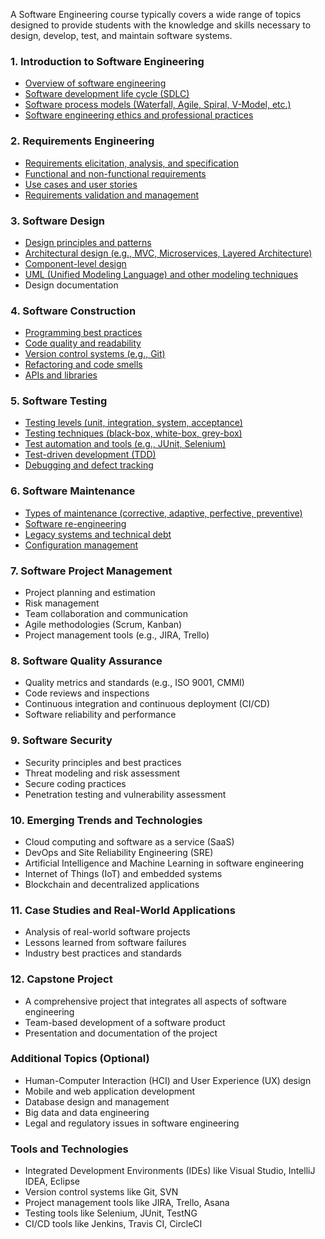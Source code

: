A Software Engineering course typically covers a wide range of topics designed to provide students with the knowledge and skills necessary to design, develop, test, and maintain software systems. 

### 1. **Introduction to Software Engineering**
   - [Overview of software engineering](https://github.com/aw-junaid/Computer-Science/blob/main/Software%20Engineering/Course/Course/Overview%20of%20software%20engineering.md)
   - [Software development life cycle (SDLC)](https://github.com/aw-junaid/Computer-Science/blob/main/Software%20Engineering/Course/Course/Software%20development%20life%20cycle%20(SDLC).md)
   - [Software process models (Waterfall, Agile, Spiral, V-Model, etc.)](https://github.com/aw-junaid/Computer-Science/blob/main/Software%20Engineering/Course/Course/Software%20process%20models%20(Waterfall%2C%20Agile%2C%20Spiral%2C%20V-Model%2C%20etc.).md)
   - [Software engineering ethics and professional practices](https://github.com/aw-junaid/Computer-Science/blob/main/Software%20Engineering/Course/Course/Software%20engineering%20ethics%20and%20professional%20practices.md)

### 2. **Requirements Engineering**
   - [Requirements elicitation, analysis, and specification](https://github.com/aw-junaid/Computer-Science/blob/main/Software%20Engineering/Course/Course/Requirements%20elicitation%2C%20analysis%2C%20and%20specification.md)
   - [Functional and non-functional requirements](https://github.com/aw-junaid/Computer-Science/blob/main/Software%20Engineering/Course/Course/Functional%20and%20non-functional%20requirements.md)
   - [Use cases and user stories](https://github.com/aw-junaid/Computer-Science/blob/main/Software%20Engineering/Course/Course/Use%20cases%20and%20user%20stories.md)
   - [Requirements validation and management](https://github.com/aw-junaid/Computer-Science/blob/main/Software%20Engineering/Course/Course/Requirements%20validation%20and%20management.md)

### 3. **Software Design**
   - [Design principles and patterns](https://github.com/aw-junaid/Computer-Science/blob/main/Software%20Engineering/Course/Course/Design%20principles%20and%20patterns.md)
   - [Architectural design (e.g., MVC, Microservices, Layered Architecture)](https://github.com/aw-junaid/Computer-Science/blob/main/Software%20Engineering/Course/Course/Architectural%20design%20(e.g.%2C%20MVC%2C%20Microservices%2C%20Layered%20Architecture).md)
   - [Component-level design](https://github.com/aw-junaid/Computer-Science/blob/main/Software%20Engineering/Course/Course/Component-level%20design.md)
   - [UML (Unified Modeling Language) and other modeling techniques](https://github.com/aw-junaid/Computer-Science/blob/main/Software%20Engineering/Course/Course/UML%20(Unified%20Modeling%20Language)%20and%20other%20modeling%20techniques.md)
   - Design documentation

### 4. **Software Construction**
   - [Programming best practices](https://github.com/aw-junaid/Computer-Science/blob/main/Software%20Engineering/Course/Course/Programming%20best%20practices.md)
   - [Code quality and readability](https://github.com/aw-junaid/Computer-Science/blob/main/Software%20Engineering/Course/Course/Code%20quality%20and%20readability.md)
   - [Version control systems (e.g., Git)](https://github.com/aw-junaid/Computer-Science/blob/main/Software%20Engineering/Course/Course/Version%20control%20systems%20(e.g.%2C%20Git).md)
   - [Refactoring and code smells](https://github.com/aw-junaid/Computer-Science/blob/main/Software%20Engineering/Course/Course/Refactoring%20and%20code%20smells.md)
   - [APIs and libraries](https://github.com/aw-junaid/Computer-Science/blob/main/Software%20Engineering/Course/Course/APIs%20and%20libraries.md)

### 5. **Software Testing**
   - [Testing levels (unit, integration, system, acceptance)](https://github.com/aw-junaid/Computer-Science/blob/main/Software%20Engineering/Course/Course/Testing%20levels%20(unit%2C%20integration%2C%20system%2C%20acceptance).md)
   - [Testing techniques (black-box, white-box, grey-box)](https://github.com/aw-junaid/Computer-Science/blob/main/Software%20Engineering/Course/Course/Testing%20techniques%20(black-box%2C%20white-box%2C%20grey-box).md)
   - [Test automation and tools (e.g., JUnit, Selenium)](https://github.com/aw-junaid/Computer-Science/blob/main/Software%20Engineering/Course/Course/Test%20automation%20and%20tools%20(e.g.%2C%20JUnit%2C%20Selenium).md)
   - [Test-driven development (TDD)](https://github.com/aw-junaid/Computer-Science/blob/main/Software%20Engineering/Course/Course/Test-driven%20development%20(TDD).md)
   - [Debugging and defect tracking](https://github.com/aw-junaid/Computer-Science/blob/main/Software%20Engineering/Course/Course/Debugging%20and%20defect%20tracking.md)

### 6. **Software Maintenance**
   - [Types of maintenance (corrective, adaptive, perfective, preventive)](https://github.com/aw-junaid/Computer-Science/blob/main/Software%20Engineering/Course/Course/Types%20of%20maintenance%20(corrective%2C%20adaptive%2C%20perfective%2C%20preventive).md)
   - [Software re-engineering](https://github.com/aw-junaid/Computer-Science/blob/main/Software%20Engineering/Course/Course/Software%20re-engineering.md)
   - [Legacy systems and technical debt](https://github.com/aw-junaid/Computer-Science/blob/main/Software%20Engineering/Course/Course/Legacy%20systems%20and%20technical%20debt.md)
   - [Configuration management](https://github.com/aw-junaid/Computer-Science/blob/main/Software%20Engineering/Course/Course/Configuration%20management.md)

### 7. **Software Project Management**
   - Project planning and estimation
   - Risk management
   - Team collaboration and communication
   - Agile methodologies (Scrum, Kanban)
   - Project management tools (e.g., JIRA, Trello)

### 8. **Software Quality Assurance**
   - Quality metrics and standards (e.g., ISO 9001, CMMI)
   - Code reviews and inspections
   - Continuous integration and continuous deployment (CI/CD)
   - Software reliability and performance

### 9. **Software Security**
   - Security principles and best practices
   - Threat modeling and risk assessment
   - Secure coding practices
   - Penetration testing and vulnerability assessment

### 10. **Emerging Trends and Technologies**
   - Cloud computing and software as a service (SaaS)
   - DevOps and Site Reliability Engineering (SRE)
   - Artificial Intelligence and Machine Learning in software engineering
   - Internet of Things (IoT) and embedded systems
   - Blockchain and decentralized applications

### 11. **Case Studies and Real-World Applications**
   - Analysis of real-world software projects
   - Lessons learned from software failures
   - Industry best practices and standards

### 12. **Capstone Project**
   - A comprehensive project that integrates all aspects of software engineering
   - Team-based development of a software product
   - Presentation and documentation of the project

### Additional Topics (Optional)
   - Human-Computer Interaction (HCI) and User Experience (UX) design
   - Mobile and web application development
   - Database design and management
   - Big data and data engineering
   - Legal and regulatory issues in software engineering

### Tools and Technologies
   - Integrated Development Environments (IDEs) like Visual Studio, IntelliJ IDEA, Eclipse
   - Version control systems like Git, SVN
   - Project management tools like JIRA, Trello, Asana
   - Testing tools like Selenium, JUnit, TestNG
   - CI/CD tools like Jenkins, Travis CI, CircleCI
